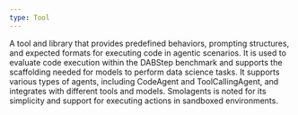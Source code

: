 ```yaml
---
type: Tool
---
```


A tool and library that provides predefined behaviors, prompting structures, and expected formats for executing code in agentic scenarios. It is used to evaluate code execution within the DABStep benchmark and supports the scaffolding needed for models to perform data science tasks. It supports various types of agents, including CodeAgent and ToolCallingAgent, and integrates with different tools and models. Smolagents is noted for its simplicity and support for executing actions in sandboxed environments.